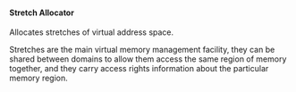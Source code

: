 #### Stretch Allocator

Allocates stretches of virtual address space.

Stretches are the main virtual memory management facility, they can be shared between domains to allow them access the
same region of memory together, and they carry access rights information about the particular memory region.
